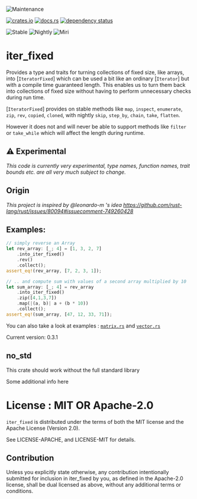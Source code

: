 ![Maintenance](https://img.shields.io/badge/maintenance-experimental-blue.svg)

[![crates.io](https://img.shields.io/crates/v/iter_fixed.svg)](https://crates.io/crates/iter_fixed)
[![docs.rs](https://docs.rs/iter_fixed/badge.svg)](https://docs.rs/iter_fixed/)
[![dependency status](https://deps.rs/crate/iter_fixed/0.3.0/status.svg)](https://deps.rs/crate/iter_fixed/0.3.0)

![Stable](https://github.com/usbalbin/iter_fixed/actions/workflows/stable.yml/badge.svg)
![Nightly](https://github.com/usbalbin/iter_fixed/actions/workflows/nightly.yml/badge.svg)
![Miri](https://github.com/usbalbin/iter_fixed/actions/workflows/miri.yml/badge.svg)

# iter_fixed

Provides a type and traits for turning collections of fixed size, like arrays,
into [`IteratorFixed`] which can be used a bit like an ordinary [`Iterator`] but
with a compile time guaranteed length. This enables us to turn them back into
collections of fixed size without having to perform unnecessary checks during
run time.

[`IteratorFixed`] provides on stable methods like `map`, `inspect`, `enumerate`,
 `zip`, `rev`, `copied`, `cloned`, with nightly `skip`, `step_by`, `chain`, `take`,
 `flatten`.

However it does not and will never be able to support methods like
 `filter` or `take_while` which will affect the length during runtime.

## ⚠️ Experimental
*This code is currently very experimental, type names, function names, trait bounds etc. are all very much subject to change.*

## Origin
*This project is inspired by @leonardo-m 's idea <https://github.com/rust-lang/rust/issues/80094#issuecomment-749260428>*

## Examples:
```rust
// simply reverse an Array
let rev_array: [_; 4] = [1, 3, 2, 7]
    .into_iter_fixed()
    .rev()
    .collect();
assert_eq!(rev_array, [7, 2, 3, 1]);

// .. and compute sum with values of a second array multiplied by 10
let sum_array: [_; 4] = rev_array
    .into_iter_fixed()
    .zip([4,1,3,7])
    .map(|(a, b)| a + (b * 10))
    .collect();
assert_eq!(sum_array, [47, 12, 33, 71]);
```

You can also take a look at examples : [`matrix.rs`] and [`vector.rs`]

[`matrix.rs`]: source/examples/matrix.rs
[`vector.rs`]: source/examples/vector.rs


Current version: 0.3.1

## no_std

This crate should work without the full standard library

Some additional info here

# License : MIT OR Apache-2.0
`iter_fixed` is distributed under the terms of both the MIT license and
the Apache License (Version 2.0).

See LICENSE-APACHE, and LICENSE-MIT for details.

## Contribution
Unless you explicitly state otherwise, any contribution intentionally submitted for inclusion in iter_fixed by you, as defined in the Apache-2.0 license, shall be dual licensed as above, without any additional terms or conditions.

